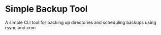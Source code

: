 # Simple Backup Tool
 A simple CLI tool for backing up directories and scheduling backups using rsync and cron
